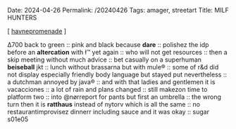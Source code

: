 Date: 2024-04-26
Permalink: /20240426
Tags: amager, streetart
Title: MILF HUNTERS
  
[ [havnepromenade](https://maps.app.goo.gl/dyHGwAxGhPs7yPvA8) ]

Δ700 back to green :: pink and black because **dare** :: polishez the idp before an **altercation** with ł™ yet again :: who will not get resources :: then a skip meeting without much advice :: bet casually on a superhuman **beiseball** jkt :: lunch without brassarna but with mule® :: some of r&d did not display especially friendly body language but stayed put nevertheless :: a dutchman annoyed by java® :: and with that ladies and gentlemen it is vacacciones :: a lot of rain and plans changed :: still makezon time to platform two :: into @nørreport for pants but first an umbrella :: the wrong turn then it is **ratthaus** instead of nytorv which is all the same :: no restaurantimprovisez dinnerr including sauce and it was okay :: sugar s01e05 

